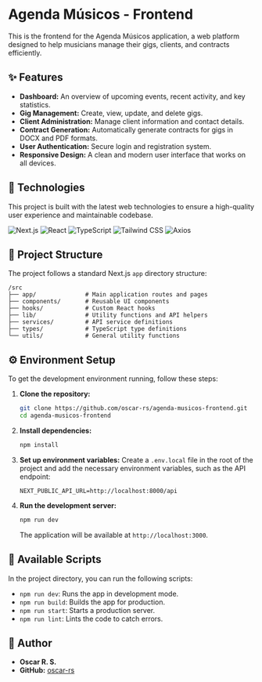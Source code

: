 # Agenda Músicos - Frontend

This is the frontend for the Agenda Músicos application, a web platform designed to help musicians manage their gigs, clients, and contracts efficiently.

## ✨ Features

- **Dashboard:** An overview of upcoming events, recent activity, and key statistics.
- **Gig Management:** Create, view, update, and delete gigs.
- **Client Administration:** Manage client information and contact details.
- **Contract Generation:** Automatically generate contracts for gigs in DOCX and PDF formats.
- **User Authentication:** Secure login and registration system.
- **Responsive Design:** A clean and modern user interface that works on all devices.

## 🚀 Technologies

This project is built with the latest web technologies to ensure a high-quality user experience and maintainable codebase.

![Next.js](https://img.shields.io/badge/Next.js-000000?style=for-the-badge&logo=next.js&logoColor=white) ![React](https://img.shields.io/badge/React-20232A?style=for-the-badge&logo=react&logoColor=61DAFB) ![TypeScript](https://img.shields.io/badge/TypeScript-007ACC?style=for-the-badge&logo=typescript&logoColor=white) ![Tailwind CSS](https://img.shields.io/badge/Tailwind_CSS-38B2AC?style=for-the-badge&logo=tailwind-css&logoColor=white) ![Axios](https://img.shields.io/badge/Axios-5A29E4?style=for-the-badge&logo=axios&logoColor=white)

## 📂 Project Structure

The project follows a standard Next.js `app` directory structure:

```
/src
├── app/              # Main application routes and pages
├── components/       # Reusable UI components
├── hooks/            # Custom React hooks
├── lib/              # Utility functions and API helpers
├── services/         # API service definitions
├── types/            # TypeScript type definitions
└── utils/            # General utility functions
```

## ⚙️ Environment Setup

To get the development environment running, follow these steps:

1.  **Clone the repository:**
    ```bash
    git clone https://github.com/oscar-rs/agenda-musicos-frontend.git
    cd agenda-musicos-frontend
    ```

2.  **Install dependencies:**
    ```bash
    npm install
    ```

3.  **Set up environment variables:**
    Create a `.env.local` file in the root of the project and add the necessary environment variables, such as the API endpoint:
    ```
    NEXT_PUBLIC_API_URL=http://localhost:8000/api
    ```

4.  **Run the development server:**
    ```bash
    npm run dev
    ```

    The application will be available at `http://localhost:3000`.

## 📜 Available Scripts

In the project directory, you can run the following scripts:

-   `npm run dev`: Runs the app in development mode.
-   `npm run build`: Builds the app for production.
-   `npm run start`: Starts a production server.
-   `npm run lint`: Lints the code to catch errors.

## 👤 Author

-   **Oscar R. S.**
-   **GitHub:** [oscar-rs](https://github.com/oscar-rs)